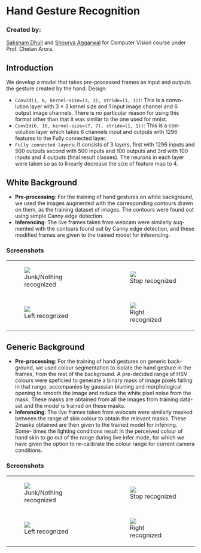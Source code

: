 # Hand Gesture Recognition

### Created by:
[Saksham Dhull](https://github.com/Dhull442) and [Shourya Aggarwal](https://github.com/ShouryaAggarwal) for Computer Vision course under Prof. Chetan Arora.

## Introduction
We develop a model that takes pre-processed frames as input and outputs the gesture created by the hand.
Design:
* `Conv2d(1, 6, kernel-size=(3, 3), stride=(1, 1))`: This is a convo-
lution layer with 3 × 3 kernel size and 1 input image channel and 6 output
image channels. There is no particular reason for using this format other
than that it was similar to the one used for mnist.
* `Conv2d(6, 16, kernel-size=(7, 7), stride=(1, 1))`: This is a con-
volution layer which takes 6 channels input and outputs with 1296 features
to the Fully connected layer.
* `Fully connected layers`: It consists of 3 layers, first with 1296 inputs
and 500 outputs second with 500 inputs and 100 outputs and 3rd with
100 inputs and 4 outputs (final result classes). The neurons in each layer
were taken so as to linearly decrease the size of feature map to 4. 

## White Background
* **Pre-processing**: For the training of hand gestures on white background,
we used the images augmented with the corresponding contours drawn
on them, as the training dataset of images. The contours were found out
using simple Canny edge detection.
* **Inferencing**: The live frames taken from webcam were similarly aug-
mented with the contours found out by Canny edge detection, and these
modified frames are given to the trained model for inferencing.

### Screenshots
<table>
<tr>
<td><figure><img src="https://github.com/Dhull442/hand-gesture-recognition/white/w_junk.png"><figcaption>Junk/Nothing recognized</figcaption></figure></td>
<td><figure><img src="https://github.com/Dhull442/hand-gesture-recognition/white/w_stop.png"><figcaption>Stop recognized</figcaption></figure></td>
</tr>
<tr>
<td><figure><img src="https://github.com/Dhull442/hand-gesture-recognition/white/w_left.png"><figcaption>Left recognized</figcaption></figure></td>
<td><figure><img src="https://github.com/Dhull442/hand-gesture-recognition/white/w_right.png"><figcaption>Right recognized</figcaption></figure></td>
</tr>
</table>

## Generic Background
* **Pre-processing**: For the training of hand gestures on generic back-
ground, we used colour segmentation to isolate the hand gesture in the
frames, from the rest of the background. A pre-decided range of HSV
colours were speficied to generate a binary mask of image pixels falling in
that range, accompanies by gaussian blurring and morphological opening
to smooth the image and reduce the white pixel noise from the mask.
These masks are obtained from all the images from training data-set and
the model is trained on these masks.
* **Inferencing**: The live frames taken from webcam were similarly masked
between the range of skin colour to obtain the relevant masks. These
2masks obtained are then given to the trained model for inferring. Some-
times the lighting conditions result in the perceived colour of hand skin
to go out of the range during live infer mode, for which we have given the
option to re-calibrate the colour range for current camera conditions.

### Screenshots
<table>
<tr>
<td><figure><img src="https://github.com/Dhull442/hand-gesture-recognition/generic/g_junk.png"><figcaption>Junk/Nothing recognized</figcaption></figure></td>
<td><figure><img src="https://github.com/Dhull442/hand-gesture-recognition/generic/g_stop.png"><figcaption>Stop recognized</figcaption></figure></td>
</tr>
<tr>
<td><figure><img src="https://github.com/Dhull442/hand-gesture-recognition/generic/g_left.png"><figcaption>Left recognized</figcaption></figure></td>
<td><figure><img src="https://github.com/Dhull442/hand-gesture-recognition/generic/g_right.png"><figcaption>Right recognized</figcaption></figure></td>
</tr>
</table>


